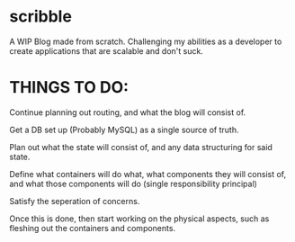 # scribble

A WIP Blog made from scratch. Challenging my abilities as a developer to create applications that are scalable and don't suck. 


<h1>THINGS TO DO:</h1>

Continue planning out routing, and what the blog will consist of.

Get a DB set up (Probably MySQL) as a single source of truth.

Plan out what the state will consist of, and any data structuring for said state. 

Define what containers will do what, what components they will consist of, and what those components will do (single responsibility principal)

Satisfy the seperation of concerns. 

Once this is done, then start working on the physical aspects, such as fleshing out the containers and components.

